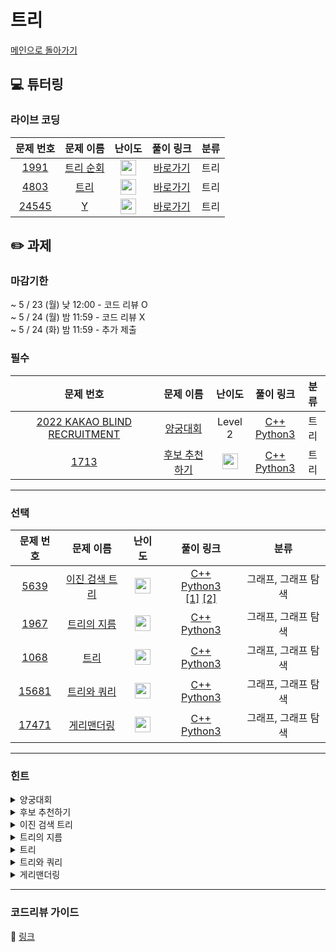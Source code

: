 # 트리

[메인으로 돌아가기](https://github.com/Altu-Bitu-2/Notice)

## 💻 튜터링

### 라이브 코딩

|문제 번호|문제 이름|난이도|풀이 링크|분류|
| :-----: | :-----: | :-----: | :-----: | :-----: |
|<a href="https://www.acmicpc.net/problem/1991" target="_blank">1991</a>|<a href="https://www.acmicpc.net/problem/1991" target="_blank">트리 순회</a>|<img height="25px" width="25px" src="https://static.solved.ac/tier_small/10.svg"/>|[바로가기](https://github.com/Altu-Bitu-2/Notice/blob/main/05%EC%9B%94%2017%EC%9D%BC%20-%20%ED%8A%B8%EB%A6%AC/%EB%9D%BC%EC%9D%B4%EB%B8%8C%EC%BD%94%EB%94%A9/1991.cpp)|트리|
|<a href="https://www.acmicpc.net/problem/4803" target="_blank">4803</a>|<a href="https://www.acmicpc.net/problem/4803" target="_blank">트리</a>|<img height="25px" width="25px" src="https://static.solved.ac/tier_small/12.svg"/>|[바로가기](https://github.com/Altu-Bitu-2/Notice/blob/main/05%EC%9B%94%2017%EC%9D%BC%20-%20%ED%8A%B8%EB%A6%AC/%EB%9D%BC%EC%9D%B4%EB%B8%8C%EC%BD%94%EB%94%A9/4803.cpp)|트리|
|<a href="https://www.acmicpc.net/problem/24545" target="_blank">24545</a>|<a href="https://www.acmicpc.net/problem/24545" target="_blank">Y</a>|<img height="25px" width="25px" src="https://static.solved.ac/tier_small/16.svg"/>|[바로가기](https://github.com/Altu-Bitu-2/Notice/blob/main/05%EC%9B%94%2017%EC%9D%BC%20-%20%ED%8A%B8%EB%A6%AC/%EB%9D%BC%EC%9D%B4%EB%B8%8C%EC%BD%94%EB%94%A9/24545.cpp)|트리|



## ✏️ 과제
### 마감기한
~ 5 / 23 (월) 낮 12:00 - 코드 리뷰 O </br>
~ 5 / 24 (월) 밤 11:59 - 코드 리뷰 X </br>
~ 5 / 24 (화) 밤 11:59 - 추가 제출 </br>

### 필수

|문제 번호|문제 이름|난이도|풀이 링크|분류|
| :-----: | :-----: | :-----: | :-----: | :-----: |
|<a href="https://programmers.co.kr/learn/courses/30/lessons/92342" target="_blank">2022 KAKAO BLIND RECRUITMENT</a>|<a href="https://programmers.co.kr/learn/courses/30/lessons/92342" target="_blank">양궁대회</a>|Level 2|[C++](https://github.com/Altu-Bitu-2/Notice/blob/main/05%EC%9B%94%2017%EC%9D%BC%20-%20%ED%8A%B8%EB%A6%AC/%EA%B3%BC%EC%A0%9C/archery.cpp)<br/>[Python3](https://github.com/Altu-Bitu-2/Notice/blob/main/05%EC%9B%94%2017%EC%9D%BC%20-%20%ED%8A%B8%EB%A6%AC/%EA%B3%BC%EC%A0%9C/archery.py)|트리|
|<a href="https://www.acmicpc.net/problem/1713" target="_blank">1713</a>|<a href="https://www.acmicpc.net/problem/1713" target="_blank">후보 추천하기</a>|<img height="25px" width="25px" src="https://static.solved.ac/tier_small/9.svg"/>|[C++](https://github.com/Altu-Bitu-2/Notice/blob/main/05%EC%9B%94%2017%EC%9D%BC%20-%20%ED%8A%B8%EB%A6%AC/%EA%B3%BC%EC%A0%9C/1713.cpp)<br/>[Python3](https://github.com/Altu-Bitu-2/Notice/blob/main/05%EC%9B%94%2017%EC%9D%BC%20-%20%ED%8A%B8%EB%A6%AC/%EA%B3%BC%EC%A0%9C/1713.py)|트리|

---

### 선택

|문제 번호|문제 이름|난이도|풀이 링크|분류|
| :-----: | :-----: | :-----: | :-----: | :-----: |
|<a href="https://www.acmicpc.net/problem/5639" target="_blank">5639</a>|<a href="https://www.acmicpc.net/problem/5639" target="_blank">이진 검색 트리</a>|<img height="25px" width="25px" src="https://static.solved.ac/tier_small/11.svg"/>|[C++](https://github.com/Altu-Bitu-2/Notice/blob/main/05%EC%9B%94%2017%EC%9D%BC%20-%20%ED%8A%B8%EB%A6%AC/%EA%B3%BC%EC%A0%9C/5639.cpp)<br/>[Python3 [1]](https://github.com/Altu-Bitu-2/Notice/blob/main/05%EC%9B%94%2017%EC%9D%BC%20-%20%ED%8A%B8%EB%A6%AC/%EA%B3%BC%EC%A0%9C/5639_v1.py)&nbsp;[[2]](https://github.com/Altu-Bitu-2/Notice/blob/main/05%EC%9B%94%2017%EC%9D%BC%20-%20%ED%8A%B8%EB%A6%AC/%EA%B3%BC%EC%A0%9C/5639_v2.py)|그래프, 그래프 탐색|
|<a href="https://www.acmicpc.net/problem/1967" target="_blank">1967</a>|<a href="https://www.acmicpc.net/problem/1967" target="_blank">트리의 지름</a>|<img height="25px" width="25px" src="https://static.solved.ac/tier_small/12.svg"/>|[C++](https://github.com/Altu-Bitu-2/Notice/blob/main/05%EC%9B%94%2017%EC%9D%BC%20-%20%ED%8A%B8%EB%A6%AC/%EA%B3%BC%EC%A0%9C/1967.cpp)<br/>[Python3](https://github.com/Altu-Bitu-2/Notice/blob/main/05%EC%9B%94%2017%EC%9D%BC%20-%20%ED%8A%B8%EB%A6%AC/%EA%B3%BC%EC%A0%9C/1967.py)|그래프, 그래프 탐색|
|<a href="https://www.acmicpc.net/problem/1068" target="_blank">1068</a>|<a href="https://www.acmicpc.net/problem/1068" target="_blank">트리</a>|<img height="25px" width="25px" src="https://static.solved.ac/tier_small/11.svg"/>|[C++](https://github.com/Altu-Bitu-2/Notice/blob/main/05%EC%9B%94%2017%EC%9D%BC%20-%20%ED%8A%B8%EB%A6%AC/%EA%B3%BC%EC%A0%9C/1068.cpp)<br/>[Python3](https://github.com/Altu-Bitu-2/Notice/blob/main/05%EC%9B%94%2017%EC%9D%BC%20-%20%ED%8A%B8%EB%A6%AC/%EA%B3%BC%EC%A0%9C/1068.py)|그래프, 그래프 탐색|
|<a href="https://www.acmicpc.net/problem/15681" target="_blank">15681</a>|<a href="https://www.acmicpc.net/problem/15681" target="_blank">트리와 쿼리</a>|<img height="25px" width="25px" src="https://static.solved.ac/tier_small/11.svg"/>|[C++](https://github.com/Altu-Bitu-2/Notice/blob/main/05%EC%9B%94%2017%EC%9D%BC%20-%20%ED%8A%B8%EB%A6%AC/%EA%B3%BC%EC%A0%9C/15681.cpp)<br/>[Python3](https://github.com/Altu-Bitu-2/Notice/blob/main/05%EC%9B%94%2017%EC%9D%BC%20-%20%ED%8A%B8%EB%A6%AC/%EA%B3%BC%EC%A0%9C/15681.py)|그래프, 그래프 탐색|
|<a href="https://www.acmicpc.net/problem/17471" target="_blank">17471</a>|<a href="https://www.acmicpc.net/problem/17471" target="_blank">게리맨더링</a>|<img height="25px" width="25px" src="https://static.solved.ac/tier_small/12.svg"/>|[C++](https://github.com/Altu-Bitu-2/Notice/blob/main/05%EC%9B%94%2017%EC%9D%BC%20-%20%ED%8A%B8%EB%A6%AC/%EA%B3%BC%EC%A0%9C/17471.cpp)<br/>[Python3](https://github.com/Altu-Bitu-2/Notice/blob/main/05%EC%9B%94%2017%EC%9D%BC%20-%20%ED%8A%B8%EB%A6%AC/%EA%B3%BC%EC%A0%9C/17471.py)|그래프, 그래프 탐색|



---

### 힌트
<details>
<summary>양궁대회</summary>
<div markdown="1">
&nbsp;&nbsp;&nbsp;&nbsp;
  n의 범위가 매우 작아요! 라이언이 주어진 화살로 과녁을 맞추는 모든 경우를 다뤄볼 수 있겠어요. 각 과녁에 대해 라이언이 이기는 경우와 그렇지 않은 경우를 생각해볼까요? 마지막으로, 차이가 동점인 경우 낮은 점수를 더 많이 맞힌 경우를 선택하는 부분을 잘 처리해야 해요. 탐색에 따라 단순 갱신해줘선 안돼요. 따로 조건 처리를 해볼까요?
</div>
</details>

<details>
<summary>후보 추천하기</summary>
<div markdown="1">
&nbsp;&nbsp;&nbsp;&nbsp;
  후보를 저장하는 컨테이너로 무엇을 사용하면 좋을까요? 후보를 바로 찾아서 연산할 수 있는 컨테이너면 좋겠네요. 후보가 모두 꽉 찼을 경우와 게시 시간을 다루는 부분을 잘 고려해야 해요. 그리고 비어있는 사진틀이 있을 수도 있어요.
</div>
</details>

<details>
<summary>이진 검색 트리</summary>
<div markdown="1">
&nbsp;&nbsp;&nbsp;&nbsp;
  BST를 직접 만들어 볼까요? BST에 정점을 추가하는 것도 map을 다룰 때 배웠었어요. 그런 다음, 후위 순회한 결과를 출력하는 건 쉽겠네요! 피피티에도 코드가 나와있어요.
</div>
</details>

<details>
<summary>트리의 지름</summary>
<div markdown="1">
&nbsp;&nbsp;&nbsp;&nbsp;
  지름을 이루는 두 정점을 동시에 찾을 순 없어요. 임의의 모든 정점에서 가장 멀리 있는 정점들은 어떤걸까요? 그 정점들엔 어떤 공통점이 있나요? 지름의 길이를 구하려면 자식->부모 방향으로 거슬러 올라가야 할 수도 있겠어요. 그림에 힌트가 아주 많아요!
</div>
</details>

<details>
<summary>트리</summary>
<div markdown="1">
&nbsp;&nbsp;&nbsp;&nbsp;
  리프 노드의 수를 구하는 건 튜터링 시간에도 다뤘어요! (PPT 자료에 코드도 있어요.) 그런데 정점을 지울 때, 항상 리프 노드의 개수가 감소하기만 할까요? 증가하는 경우도 있지 않을까요?
</div>
</details>

<details>
<summary>트리와 쿼리</summary>
<div markdown="1">
&nbsp;&nbsp;&nbsp;&nbsp;
  매번 특정 정점을 루트로 하는 서브 트리의 정점 수를 구하기엔 시간이 너무 오래 걸려요. 모든 서브 트리의 정점 수를 어딘가 '저장'해둘 수는 없을까요? 문제가 기네요. 그만큼 힌트도 많이 있습니다! (PPT에도 있구요)
</div>
</details>

<details>
<summary>게리맨더링</summary>
<div markdown="1">
&nbsp;&nbsp;&nbsp;&nbsp;
  n의 범위가 매우 작아요! 뭐든 해봐도 좋겠어요. 일단 구역을 나누는 모든 경우의 수를 구해볼까요? 비트마스킹, 조합, 백트래킹 무엇을 써도 좋아요. 그런 다음 해당 구역이 조건을 만족하는지 확인해서 최솟값을 갱신하면 되겠네요!
</div>
</details>



---

### 코드리뷰 가이드

🔗 [링크](https://diamond-drum-0d1.notion.site/05-17-a12aea1c62ea4ea3bbd70086117b6d58)
